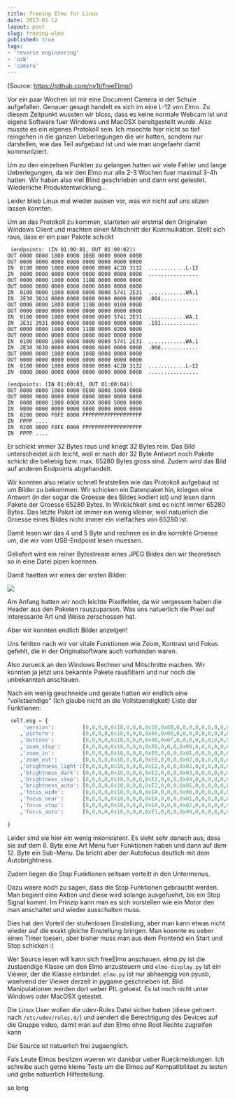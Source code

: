 ```yaml
---
title: freeing Elmo for Linux
date: 2017-01-12
layout: post
slug: freeing-elmo
published: true
tags:
- 'reverse engineering'
- 'usb'
- 'camera'
---
```

(Source: https://github.com/nv1t/freeElmo/)

Vor ein paar Wochen ist mir eine Document Camera in der Schule aufgefallen. Genauer gesagt handelt es sich im eine L-12 von Elmo. Zu diesem Zeitpunkt wussten wir bloss, dass es keine normale Webcam ist und eigene Software fuer Windows und MacOSX bereitgestellt wurde. Also musste es ein eigenes Protokoll sein. Ich moechte hier nicht so tief reingehen in die ganzen Ueberlegungen die wir hatten, sondern nur darstellen, wie das Teil aufgebaut ist und wie man ungefaehr damit kommuniziert.

Um zu den einzelnen Punkten zu gelangen hatten wir viele Fehler und lange Ueberlegungen, da wir den Elmo nur alle 2-3 Wochen fuer maximal 3-4h hatten. Wir haben also viel Blind geschrieben und dann erst getestet. Wiederliche Produktentwicklung...

Leider blieb Linux mal wieder aussen vor, was wir nicht auf uns sitzen lassen konnten.

Um an das Protokoll zu kommen, starteten wir erstmal den Originalen Windows Client und machten einen Mitschnitt der Kommuikation. Stellt sich raus, dass er ein paar Pakete schickt

```
 (endpoints: (IN 01:00:81, OUT 01:00:02))
OUT 0000 0000 1800 0000 108B 0000 0000 0000
OUT 0000 0000 0000 0000 0000 0000 0000 0000
IN  0100 0000 1800 0000 0000 0000 4C2D 3132  ............L-12
IN  0000 0000 0000 0000 0000 0000 0000 0000  ................
OUT 0000 0000 1800 0000 118B 0000 0000 0000
OUT 0000 0000 0000 0000 0000 0000 0000 0000
IN  0100 0000 1800 0000 0000 0000 5741 2E31  ............WA.1
IN  2E30 3034 0000 0000 0000 0000 0000 0000  .004............
OUT 0000 0000 1800 0000 118B 0000 0100 0000
OUT 0000 0000 0000 0000 0000 0000 0000 0000
IN  0100 0000 1800 0000 0000 0000 5741 2E31  ............WA.1
IN  2E31 3931 0000 0000 0000 0000 0000 0000  .191............
OUT 0000 0000 1800 0000 118B 0000 0200 0000
OUT 0000 0000 0000 0000 0000 0000 0000 0000
IN  0100 0000 1800 0000 0000 0000 5741 2E31  ............WA.1
IN  2E30 3630 0000 0000 0000 0000 0000 0000  .060............
OUT 0000 0000 1800 0000 108B 0000 0000 0000
OUT 0000 0000 0000 0000 0000 0000 0000 0000
IN  0100 0000 1800 0000 0000 0000 4C2D 3132  ............L-12
IN  0000 0000 0000 0000 0000 0000 0000 0000  ................

(endpoints: (IN 01:00:83, OUT 01:00:04))
OUT 0000 0000 1800 0000 8E80 0000 5000 0000
OUT 0000 0000 0000 0000 0000 0000 0000 0000
IN  0000 0000 1800 0000 XXXX 0000 5000 0000
IN  0000 0000 0000 0000 0000 0000 0000 0000
IN  0200 0000 F8FE 0000 PPPPPPPPPPPPPPPPPPP
IN  PPPP ....
IN  0200 0000 F8FE 0000 PPPPPPPPPPPPPPPPPPP
IN  PPPP ....
```
Er schickt immer 32 Bytes raus und kriegt 32 Bytes rein. Das Bild unterscheidet sich leicht, weil er nach der 32 Byte Antwort noch Pakete schickt die beliebig bzw. max. 65280 Bytes gross sind. Zudem wird das Bild auf anderen Endpoints abgehandelt.

Wir konnten also relativ schnell feststellen wie das Protokoll aufgebaut ist um Bilder zu bekommen. Wir schicken ein Datenpaket hin, kriegen eine Antwort (in der sogar die Groesse des Bildes kodiert ist) und lesen dann Pakete der Groesse 65280 Bytes. In Wirklichkeit sind es nicht immer 65280 Bytes. Das letzte Paket ist immer ein wenig kleiner, weil natuerlich die Groesse eines Bildes nicht immer ein vielfaches von 65280 ist.

Damit lesen wir das 4 und 5 Byte und rechnen es in die korrekte Groesse um, die wir vom USB-Endpoint lesen muessen.

Geliefert wird ein reiner Bytestream eines JPEG Bildes den wir theoretisch so in eine Datei pipen koennen.

Damit haetten wir eines der ersten Bilder:

![](/img/2013-06-28-101747_1024x768_scrot.png)

Am Anfang hatten wir noch leichte Pixelfehler, da wir vergessen haben die Header aus den Paketen rauszuparsen. Was uns natuerlich die Pixel auf interessante Art und Weise zerschossen hat.

Aber wir konnten endlich Bilder anzeigen!

Uns fehlten nach wir vor vitale Funktionen wie Zoom, Kontrast und Fokus gefehlt, die in der Originalsoftware auch vorhanden waren.

Also zurueck an den Windows Rechner und Mitschnitte machen. Wir konnten ja jetzt uns bekannte Pakete rausfiltern und nur noch die unbekannten anschauen.

Nach ein wenig geschneide und gerate hatten wir endlich eine "vollstaendige" (Ich glaube nicht an die Vollstaendigkeit) Liste der Funktionen:

```python
 self.msg = {
     'version':         [0,0,0,0,0x18,0,0,0,0x10,0x8B,0,0,0,0,0,0,0,0,0,0,0,0,0,0,0,0,0,0,0,0,0,0]
    ,'picture':         [0,0,0,0,0x18,0,0,0,0x8e,0x80,0,0,0,0,0,0,0,0,0,0,0,0,0,0,0,0,0,0,0,0,0,0]
    ,'buttons':         [0,0,0,0,0x18,0,0,0,0x00,0x0f,0,0,0,0,0,0,0,0,0,0,0,0,0,0,0,0,0,0,0,0,0,0]
    ,'zoom_stop':       [0,0,0,0,0x18,0,0,0,0xE0,0,0,0,0x00,0,0,0,0,0,0,0,0,0,0,0,0,0,0,0,0,0,0,0]
    ,'zoom_in':         [0,0,0,0,0x18,0,0,0,0xE0,0,0,0,0x01,0,0,0,0,0,0,0,0,0,0,0,0,0,0,0,0,0,0,0]
    ,'zoom_out':        [0,0,0,0,0x18,0,0,0,0xE0,0,0,0,0x02,0,0,0,0,0,0,0,0,0,0,0,0,0,0,0,0,0,0,0]
    ,'brightness_light':[0,0,0,0,0x18,0,0,0,0xE2,0,0,0,0x02,0,0,0,0,0,0,0,0,0,0,0,0,0,0,0,0,0,0,0]
    ,'brightness_dark': [0,0,0,0,0x18,0,0,0,0xE2,0,0,0,0x03,0,0,0,0,0,0,0,0,0,0,0,0,0,0,0,0,0,0,0]
    ,'brightness_stop': [0,0,0,0,0x18,0,0,0,0xE2,0,0,0,0x04,0,0,0,0,0,0,0,0,0,0,0,0,0,0,0,0,0,0,0]
    ,'brightness_auto': [0,0,0,0,0x18,0,0,0,0xE2,0,0,0,0x05,0,0,0,0,0,0,0,0,0,0,0,0,0,0,0,0,0,0,0]
    ,'focus_wide':      [0,0,0,0,0x18,0,0,0,0xEA,0,0,0,0x00,0,0,0,0,0,0,0,0,0,0,0,0,0,0,0,0,0,0,0]
    ,'focus_near':      [0,0,0,0,0x18,0,0,0,0xEA,0,0,0,0x01,0,0,0,0,0,0,0,0,0,0,0,0,0,0,0,0,0,0,0]
    ,'focus_stop':      [0,0,0,0,0x18,0,0,0,0xEA,0,0,0,0x02,0,0,0,0,0,0,0,0,0,0,0,0,0,0,0,0,0,0,0]
    ,'focus_auto':      [0,0,0,0,0x18,0,0,0,0xE1,0,0,0,0x00,0,0,0,0,0,0,0,0,0,0,0,0,0,0,0,0,0,0,0]

}
```
Leider sind sie hier ein wenig inkonsistent. Es sieht sehr danach aus, dass sie auf dem 8. Byte eine Art Menu fuer Funktionen haben und dann auf dem 12. Byte ein Sub-Menu. Da bricht aber der Autofocus deutlich mit dem Autobrightness.

Zudem liegen die Stop Funktionen seltsam verteilt in den Untermenus.

Dazu waere noch zu sagen, dass die Stop Funktionen gebraucht werden. Man beginnt eine Aktion und diese wird solange ausgefuehrt, bis ein Stop Signal kommt. Im Prinzip kann man es sich vorstellen wie ein Motor den man anschaltet und wieder ausschalten muss.

Dies hat den Vorteil der stufenlosen Einstellung, aber man kann etwas nicht wieder auf die exakt gleiche Einstellung bringen. Man koennte es ueber einen Timer loesen, aber bisher muss man aus dem Frontend ein Start und Stop schicken :)

Wer Source lesen will kann sich freeElmo anschauen. elmo.py ist die zustaendige Klasse um den Elmo anzusteuern und `elmo-display.py` ist ein Viewer, der die Klasse einbindet. `elmo.py` ist nur abhaengig von pyusb, waehrend der Viewer derzeit in pygame geschrieben ist. Bild Manipulationen werden dort ueber PIL geloest. Es ist noch nicht unter Windows oder MacOSX getestet.

Die Linux User wollen die udev-Rules Datei sicher haben (diese gehoert nach `/etc/udev/rules.d/`) und aendert die Berechtigung des Devices auf die Gruppe video, damit man auf den Elmo ohne Root Rechte zugreifen kann

Der Source ist natuerlich frei zugaenglich.

Fals Leute Elmos besitzen waeren wir dankbar ueber Rueckmeldungen. Ich schreibe auch gerne kleine Tests um die Elmos auf Kompatibilitaet zu testen und gebe natuerlich Hilfestellung.

so long
